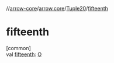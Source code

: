 //[arrow-core](../../../index.md)/[arrow.core](../index.md)/[Tuple20](index.md)/[fifteenth](fifteenth.md)

# fifteenth

[common]\
val [fifteenth](fifteenth.md): [O](index.md)
